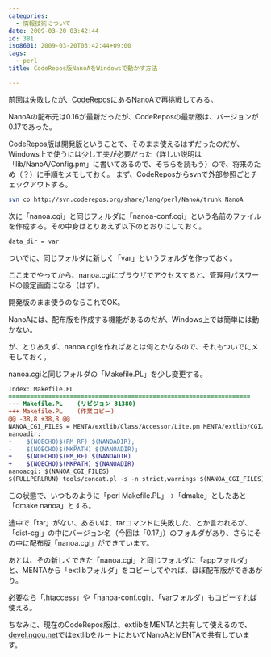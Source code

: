 ```yaml
---
categories:
  - 情報技術について
date: 2009-03-20 03:42:44
id: 381
iso8601: 2009-03-20T03:42:44+09:00
tags:
  - perl
title: CodeRepos版NanoAをWindowsで動かす方法

---
```


<a title="NanoAの最新版がインストールできなくて困った件" href="http://www.nqou.net/2009/03/18/040942">前回は失敗した</a>が、<a href="http://coderepos.org/share/">CodeRepos</a>にあるNanoAで再挑戦してみる。

NanoAの配布元は0.16が最新だったが、CodeReposの最新版は、バージョンが0.17であった。

CodeRepos版は開発版ということで、そのまま使えるはずだったのだが、Windows上で使うには少し工夫が必要だった（詳しい説明は「lib/NanoA/Config.pm」に書いてあるので、そちらを読もう）ので、将来のため（？）に手順をメモしておく。
まず、CodeReposからsvnで外部参照ごとチェックアウトする。

```bash
svn co http://svn.coderepos.org/share/lang/perl/NanoA/trunk NanoA
```

次に「nanoa.cgi」と同じフォルダに「nanoa-conf.cgi」という名前のファイルを作成する。その中身はとりあえず以下のとおりにしておく。

```default nanoa-conf.cgi
data_dir = var
```

ついでに、同じフォルダに新しく「var」というフォルダを作っておく。

ここまでやってから、nanoa.cgiにブラウザでアクセスすると、管理用パスワードの設定画面になる（はず）。

開発版のまま使うのならこれでOK。

NanoAには、配布版を作成する機能があるのだが、Windows上では簡単には動かない。

が、とりあえず、nanoa.cgiを作ればあとは何とかなるので、それもついでにメモしておく。

nanoa.cgiと同じフォルダの「Makefile.PL」を少し変更する。

```diff
Index: Makefile.PL
===================================================================
--- Makefile.PL    (リビジョン 31380)
+++ Makefile.PL    (作業コピー)
@@ -38,8 +38,8 @@
NANOA_CGI_FILES = MENTA/extlib/Class/Accessor/Lite.pm MENTA/extlib/CGI/ExceptionManager.pm lib/NanoA/Config.pm lib/NanoA/Dispatch.pm lib/NanoA/Plugin.pm lib/NanoA/TemplateLoader.pm lib/NanoA.pm nanoa.pl
nanoadir:
-    $(NOECHO)$(RM_RF) $(NANOADIR);
-    $(NOECHO)$(MKPATH) $(NANOADIR);
+    $(NOECHO)$(RM_RF) $(NANOADIR)
+    $(NOECHO)$(MKPATH) $(NANOADIR)
nanoacgi: $(NANOA_CGI_FILES)
$(FULLPERLRUN) tools/concat.pl -s -n strict,warnings $(NANOA_CGI_FILES) > $(NANOADIR)/nanoa.cgi
```

この状態で、いつものように「perl Makefile.PL」→「dmake」としたあと「dmake nanoa」とする。

途中で「tar」がない、あるいは、tarコマンドに失敗した、とか言われるが、「dist-cgi」の中にバージョン名（今回は「0.17」）のフォルダがあり、さらにその中に配布版「nanoa.cgi」ができています。

あとは、その新しくできた「nanoa.cgi」と同じフォルダに「appフォルダ」と、MENTAから「extlibフォルダ」をコピーしてやれば、ほぼ配布版ができあがり。

必要なら「.htaccess」や「nanoa-conf.cgi」、「varフォルダ」もコピーすれば使える。

ちなみに、現在のCodeRepos版は、extlibをMENTAと共有して使えるので、<a href="http://www.nqou.net">devel.nqou.net</a>ではextlibをルートにおいてNanoAとMENTAで共有しています。

